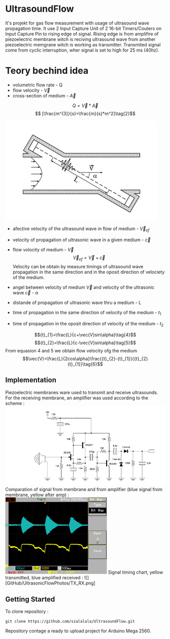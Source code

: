 # UltrasoundFlow

It's projekt for gas flow measurement with usage of ultrasound wave propagation time. It use 2 Input Capture Unit of 2 16-bit Timers/Couters on Input Capture Pin to rising edge of signal. Rising edge is from amplifire of piezoelectric membrane witch is reciving ultrasound wave from another piezoelectric memgrane witch is working as transmitter. Transmited signal come from cyclic interruption, wher signal is set to high for 25 ms (40hz).

# Teory bechind idea

* volumetric flow rate - Q
* flow velocity - $\vec{V}$
* cross-section of medium - $\vec{A}$

$$ Q=\vec{V}*\vec{A}\tag{1}$$
$$ [\frac{m^{3}}{s}=\frac{m}{s}*m^2]\tag{2}$$

![Efective velocity](Pic/Teory1.png)

* afective velocity of the ultrasound wave in flow of medium - $\vec{V}_{ef}$
* velocity of propagation of ultrasonic wave in a given medium - $\vec{c}$
* flow volocity of medium - $\vec{V}$
$$ \vec{V}_{ef}=\vec{V}+\vec{c} \tag{3}$$
Velocity can be obtain by measure timings of ultrasound wave propagation in the same direction and in the oposit direction of velociety of the medium. 

* angel between velocity of medium $\vec{V}$ and velocity of the ultrasonic wave  $\vec{c}$ - $\alpha$
* distande of propagation of ultrasonic wave thru a medium - L
* time of propagation in the same direction of velocity of the medium - ${t}_{1}$
* time of propagation in the oposit direction of velocity of the medium - ${t}_{2}$

$${t}_{1}=\frac{L}{c+\vec{V}sin\alpha}\tag{4}$$
$${t}_{2}=\frac{L}{c-\vec{V}sin\alpha}\tag{5}$$
From equasion 4 and 5 we obtain flow velocity ofg the medium
$$\vec{V}=\frac{L}{2cos\alpha}\frac{{t}_{2}-{t}_{1}}{{t}_{2}{t}_{1}}\tag{6}$$
## Implementation

Piezoelectric membranes ware used to transmit and receive ultrasounds. For the receiving membrane, an amplifier was used according to the scheme :
![Receiving amplifier](Pic/amp_schem.png)
Comparation of signal from membrane and from amplifier (blue signal from membrane, yellow after amp) :
![Amp of RX](Pic/RX_amp.png)
Signal timing chart, yellow transmitted, blue amplified received :
![][GitHub/UltrasonicFlowPhotos/TX_RX.png]

## Getting Started

To clone repository :
```
git clone https://github.com/szalalala/UltrasoundFlow.git
```
Repository contage a ready to upload project for Arduino Mega 2560.
